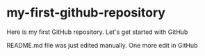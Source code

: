 # my-first-github-repository
Here is my first GitHub repository. Let's get started with GitHub

README.md file was just edited manually. One more edit in GitHub
